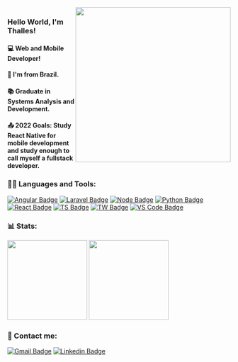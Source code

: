 <img align="right" src="https://user-images.githubusercontent.com/57325727/160325799-fde117e0-e47f-4158-a05c-4a6046c14681.svg" width="350"/>

<!-- Welcome -->
### Hello World, I'm Thalles!
#### 💻 Web and Mobile Developer!
#### 🏡 I'm from Brazil.
#### 📚 Graduate in Systems Analysis and Development.
#### 📤 2022 Goals: Study React Native for mobile development and study enough to call myself a fullstack developer.

<!-- Linguagens e Ferramentas -->

### 👨‍💻 Languages and Tools:
[![Angular Badge](https://img.shields.io/badge/Angular-6633cc?style=for-the-badge&logo=angular&logoColor=white)](https://angular.io/)
[![Laravel Badge](https://img.shields.io/badge/Laravel-6633cc?style=for-the-badge&logo=laravel&logoColor=white)](https://laravel.com/)
[![Node Badge](https://img.shields.io/badge/Node.js-6633cc?style=for-the-badge&logo=nodedotjs&logoColor=white)](https://nodejs.org/en/)
[![Python Badge](https://img.shields.io/badge/Python-6633cc?style=for-the-badge&logo=python&logoColor=white)](https://www.python.org)
[![React Badge](https://img.shields.io/badge/React-6633cc?style=for-the-badge&logo=react&logoColor=white)](https://reactjs.org/)
[![TS Badge](https://img.shields.io/badge/TypeScript-6633cc?style=for-the-badge&logo=typescript&logoColor=white)](https://www.typescriptlang.org/)
[![TW Badge](https://img.shields.io/badge/Tailwind_CSS-6633cc?style=for-the-badge&logo=tailwind-css&logoColor=white)](https://www.typescriptlang.org/)
[![VS Code Badge](https://img.shields.io/badge/VS_Code-6633cc?style=for-the-badge&logo=visual%20studio%20code&logoColor=white)](https://code.visualstudio.com)

### 📊 Stats:
<div>
  <img height="180em" src="https://github-readme-stats.vercel.app/api?username=ThallesLana&show_icons=true&theme=synthwave")/>
  <img height="180em" src="https://github-readme-stats.vercel.app/api/top-langs/?username=ThallesLana&layout=compact&theme=synthwave")/>
</div>

<!-- Contato -->
### 🤝 Contact me:
[![Gmail Badge](https://img.shields.io/badge/Gmail-6633cc?style=for-the-badge&logo=gmail&logoColor=white)](mailto:thalles.lana1@gmail.com)
[![Linkedin Badge](https://img.shields.io/badge/LinkedIn-6633cc?style=for-the-badge&logo=linkedin&logoColor=white)](https://www.linkedin.com/in/thalles-lana/)

<!--
**ThallesLana/ThallesLana** is a ✨ _special_ ✨ repository because its `README.md` (this file) appears on your GitHub profile.

Here are some ideas to get you started:

- 🔭 I’m currently working on ...
- 🌱 I’m currently learning ...
- 👯 I’m looking to collaborate on ...
- 🤔 I’m looking for help with ...
- 💬 Ask me about ...
- 📫 How to reach me: ...
- 😄 Pronouns: ...
- ⚡ Fun fact: ...
-->
